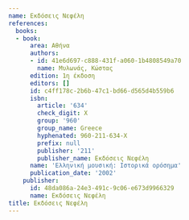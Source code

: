 ```yaml
---
name: Εκδόσεις Νεφέλη
references:
  books:
  - book:
      area: Αθήνα
      authors:
      - id: 41e6d697-c888-431f-a060-1b4808549a70
        name: Μυλωνάς, Κώστας
      edition: 1η έκδοση
      editors: []
      id: c4ff178c-2b6b-47c1-bd66-d565d4b559b6
      isbn:
        article: '634'
        check_digit: X
        group: '960'
        group_name: Greece
        hyphenated: 960-211-634-X
        prefix: null
        publisher: '211'
        publisher_name: Εκδόσεις Νεφέλη
      name: 'Ελληνική μουσική: Ιστορικά ορόσημα'
      publication_date: '2002'
    publisher:
      id: 48da086a-24e3-491c-9c06-e673d9966329
      name: Εκδόσεις Νεφέλη
title: Εκδόσεις Νεφέλη
---
```


